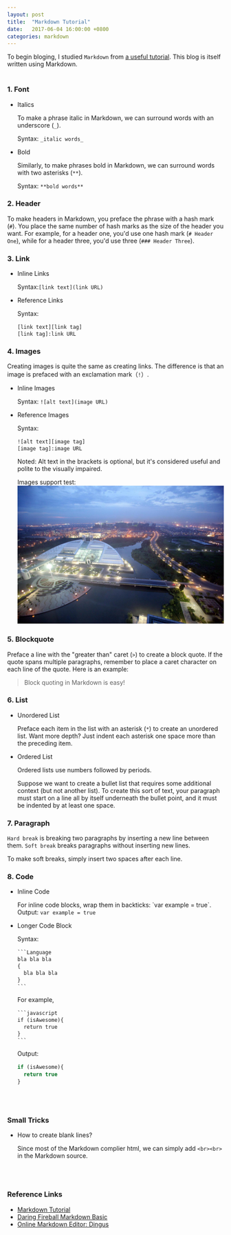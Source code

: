 ```yaml
---
layout: post
title:  "Markdown Tutorial"
date:   2017-06-04 16:00:00 +0800
categories: markdown
---
```

To begin bloging, I studied `Markdown` from [a useful tutorial][markdown tutorial]. This blog is itself written using Markdown.
<br><br>


### 1. Font
* Italics

  To make a phrase italic in Markdown, we can surround words with an underscore (`_`).

  Syntax:
  `_italic words_`

* Bold

  Similarly, to make phrases bold in Markdown, we can surround words with two asterisks (`**`).

  Syntax:
  `**bold words**`



### 2. Header
To make headers in Markdown, you preface the phrase with a hash mark (`#`). You place the same number of hash marks as the size of the header you want. For example, for a header one, you'd use one hash mark (`# Header One`), while for a header three, you'd use three (`### Header Three`).



### 3. Link
* Inline Links

  Syntax:`[link text](link URL)`

* Reference Links

  Syntax:
  ```
  [link text][link tag]
  [link tag]:link URL
  ```



### 4. Images
Creating images is quite the same as creating links. The difference is that an image is prefaced with an exclamation mark（`!`）.

* Inline Images 

  Syntax:
  `![alt text](image URL)`

* Reference Images

  Syntax:
  ```
  ![alt text][image tag]
  [image tag]:image URL
  ```
  

  Noted: Alt text in the brackets is optional, but it's considered useful and polite to the visually impaired.

  Images support test:![ZJU][zju]



### 5. Blockquote
Preface a line with the "greater than" caret (`>`) to create a block quote. If the quote spans multiple paragraphs, remember to place a caret character on each line of the quote. Here is an example: 
> Block quoting in Markdown is easy!



### 6. List

* Unordered List

  Preface each item in the list with an asterisk (`*`) to create an unordered list. Want more depth? Just indent each asterisk one space more than the preceding item.

* Ordered List

  Ordered lists use numbers followed by periods. 

  Suppose we want to create a bullet list that requires some additional context (but not another list). To create this sort of text, your paragraph must start on a line all by itself underneath the bullet point, and it must be indented by at least one space. 

### 7. Paragraph

`Hard break` is breaking two paragraphs by inserting a new line between them. `Soft break` breaks paragraphs without inserting new lines. 

To make soft breaks, simply insert two spaces after each line.

### 8. Code

* Inline Code

  For inline code blocks, wrap them in backticks: \`var example = true\`. Output: `var example = true`

* Longer Code Block

  Syntax:

      ```Language
      bla bla bla
      {
  	    bla bla bla
      }
      ```


  For example,
  
      ```javascript
      if (isAwesome){
        return true
      }
      ```
  
  Output:
  ```javascript
  if (isAwesome){
    return true
  }
  ```

<br><br>  
### Small Tricks
* How to create blank lines?

  Since most of the Markdown complier html, we can simply add `<br><br>` in the Markdown source.


<br><br>
### Reference Links
* [Markdown Tutorial][markdown tutorial]
* [Daring Fireball Markdown Basic][markdown basic]
* [Online Markdown Editor: Dingus][markdown editor]



[markdown tutorial]: http://www.markdowntutorial.com
[markdown basic]: https://daringfireball.net/projects/markdown/basics
[markdown editor]: https://daringfireball.net/projects/markdown/dingus
[zju]: /image/2017-06-04-Markdown-Tutorial.markdown/zju.jpg